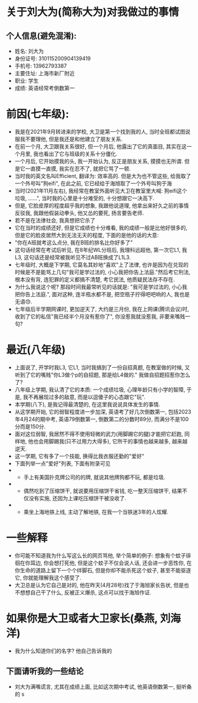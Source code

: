 # 关于刘大为(简称大为)对我做过的事情
## 个人信息(避免混淆):
 - 姓名: 刘大为
 - 身份证号: 310115200904139419
 - 手机号: 13962793387
 - 主要住址: 上海市新厂附近
 - 职业: 学生
 - 成绩: 英语经常考倒数第一
# 前因(七年级):
 - 我是在2021年9月转进来的学校, 大卫是第一个找到我的人, 当时全班都试图说服我不要理他, 但是我还是和他建立了朋友关系.
 - 在前一个月, 大卫跟我关系很好, 但一个月后, 他露出了它的真面目, 其实在这一个月里, 我也看出了它与班级的关系十分僵化.
 - 一个月后, 它开始摸我的头, 我一开始认为, 反正是朋友关系, 摸摸也无所谓. 但是它一直摸一直摸, 我实在忍不了, 就把它骂了一顿.
 - 当时我的英文名叫Efficient, 翻译为: 效率高的. 但是大为也不管这些, 给我取了一个外号叫"狗eifi", 在此之前, 它已经给于海旭取了一个外号叫狗于海
 - 当时(2021年11月左右), 我经常在教室外面听见大卫在教室里大喊: 狗eifi这个垃圾, ......", 当时我的心里是十分难受的, 十分想跟它一决高下.
 - 但是, 它脸皮厚的程度超乎我的想象, 我跟他说道理, 他拿出来好久之前的事情反驳我, 我跟他假装动拳头, 他又怂的要死, 扬言要告老师.
 - 若不是在法律社会, 我真想把它杀了
 - 它在当时的成绩还好, 但是它成绩也十分难看, 我的成绩一般是比他好很多的, 但是它的脸皮居然大到无法无天的程度, 下面的是他的话的大意:
 - "你在A班就考这么点分, 我在B班的排名比你好多了"
 - 这句话经常在考试后听见, 在8年纪WL分班后, 我理科远超他, 第一次它L1, 我L3, 这句话还是经常被我听见不过AB班换成了L1L3.
 - 七年级时, 大概是下学期, 它莫名其妙地"喜欢"上了法律, 也许是因为在兑现的时候是不是能骂上几句"我可是学过法的, 小心我把你告上法庭."然后考它刑法, 根本没有背, 连犯罪的定义都搞不清楚, 考它民法, 他质疑民法存不存在.
 - 为什么我说这个呢? 那段时间我最常听见的话就是: "我可是学过法的, 小心我把你告上法庭.", 面对这种, 连半瓶水都不是, 把空瓶子拧得吧吧响的人, 我也是无语😓.
 - 七年级后半学期网课时, 更加逆天了, 大约是三月份, 我在上网课(腾讯会议)时, 收到了它的私信"我已经半个月没有惹你了", 你没惹我就没惹我, 非要来嘴贱一句?
# 最近(八年级)
 - 上面说了, 开学时我L3, 它L1, 当时我搞到了一份自招真题, 在教室做的时候, 又听到了它的嘴贱"你L3做个p的自招题, 那是给L4做的." 我做自招题招惹你怎么了?
 - 八年级上学期, 我认清了它的本质: 一个成绩垃圾, 心理年龄只有小学的智障, 于是, 我不再展现过多的敌意, 而是以逗傻子的心态跟它"玩".
 - 本学期(八下), 是我记得最清楚的, 在这里我说说具体发生的事情.
 - 从这学期开始, 它的弱智程度进一步加深, 英语考了好几次倒数第一, 包括2023年4月24的期中考, 英语79倒数第一, 倒数第二的分数时89分, 而满分不是100分而是150分.
 - 面对这位弱智, 我居然不得不使用轻微的武力(用脚踢它的腿)才能把它赶跑, 同样地, 他也会用脚踢我(只不过用力大得多), 它所干的事情也越来越多, 越来越逆天.
 - 这一学期, 它有多了一个技能, 换得比我衣服还勤的"爱好"
 - 下面列举一点"爱好"列表, 下面有附录可见
 - - 手上有美国扑克牌公司的的牌, 就说其他牌狗都不玩, 都是垃圾.
 - - 偶然吃到了压缩饼干, 就说要用压缩饼干省钱, 吃一整天压缩饼干, 结果不仅没有实施, 还因为上课吃压缩饼干被没收了.
 - - 乘坐上海地铁上线, 主动了解地铁, 在我一个当铁迷3年的人炫耀.
 # 一些解释
 - 你可能不知道我为什么写这么长的网页骂他, 举个简单的例子: 想象有个蚊子徘徊在你耳边, 你会想打死他, 但是这个蚊子不仅会说人话, 还会进一步恶性你, 在你生命的道路上留下一个个绊脚石, 但是你却不能杀死这个蚊子, 甚至不能驱逐它, 你就能理解我这个感受了.
 - 大卫总是认为它自己是对的, 他在昨天(4月28号)找了于海旭家长告状, 但是也不想想自己干了什么, 反被正义爆杀, 这点可以找于海旭作证.
 # 如果你是大卫或者大卫家长(桑燕, 刘海洋)
  - 我为什么知道你们的名字? 他自己告诉我的
 ## 下面请听我的一些结论
  - 刘大为满嘴谎言, 尤其在成绩上面, 比如这次期中考试, 他英语倒数第一, 挺听桑的
s
